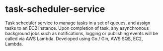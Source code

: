 # task-scheduler-service

Task scheduler service to manage tasks in a set of queues, and assign tasks to an EC2 instance. Upon completion of task, any asynchronous background jobs such as notifications, logging or publishing events will be called via AWS Lambda. Developed using Go / Gin, AWS SQS, EC2, Lambda.